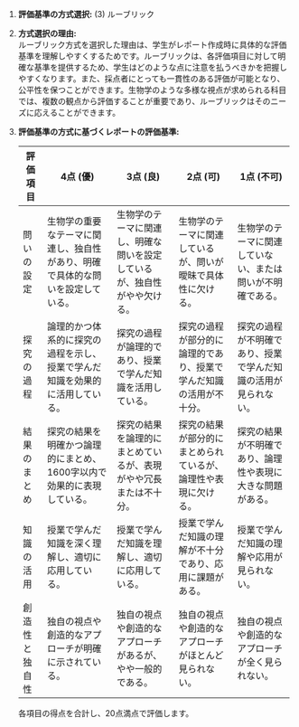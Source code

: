 1. **評価基準の方式選択:** (3) ルーブリック

2. **方式選択の理由:**  
   ルーブリック方式を選択した理由は、学生がレポート作成時に具体的な評価基準を理解しやすくするためです。ルーブリックは、各評価項目に対して明確な基準を提供するため、学生はどのような点に注意を払うべきかを把握しやすくなります。また、採点者にとっても一貫性のある評価が可能となり、公平性を保つことができます。生物学のような多様な視点が求められる科目では、複数の観点から評価することが重要であり、ルーブリックはそのニーズに応えることができます。

3. **評価基準の方式に基づくレポートの評価基準:**

   | 評価項目          | 4点 (優)                                                                 | 3点 (良)                                                               | 2点 (可)                                                               | 1点 (不可)                                                             |
   |-------------------|---------------------------------------------------------------------------|------------------------------------------------------------------------|------------------------------------------------------------------------|------------------------------------------------------------------------|
   | 問いの設定        | 生物学の重要なテーマに関連し、独自性があり、明確で具体的な問いを設定している。 | 生物学のテーマに関連し、明確な問いを設定しているが、独自性がやや欠ける。 | 生物学のテーマに関連しているが、問いが曖昧で具体性に欠ける。         | 生物学のテーマに関連していない、または問いが不明確である。           |
   | 探究の過程        | 論理的かつ体系的に探究の過程を示し、授業で学んだ知識を効果的に活用している。 | 探究の過程が論理的であり、授業で学んだ知識を活用している。           | 探究の過程が部分的に論理的であり、授業で学んだ知識の活用が不十分。   | 探究の過程が不明確であり、授業で学んだ知識の活用が見られない。     |
   | 結果のまとめ      | 探究の結果を明確かつ論理的にまとめ、1600字以内で効果的に表現している。     | 探究の結果を論理的にまとめているが、表現がやや冗長または不十分。     | 探究の結果が部分的にまとめられているが、論理性や表現に欠ける。       | 探究の結果が不明確であり、論理性や表現に大きな問題がある。         |
   | 知識の活用        | 授業で学んだ知識を深く理解し、適切に応用している。                         | 授業で学んだ知識を理解し、適切に応用している。                         | 授業で学んだ知識の理解が不十分であり、応用に課題がある。               | 授業で学んだ知識の理解や応用が見られない。                           |
   | 創造性と独自性    | 独自の視点や創造的なアプローチが明確に示されている。                     | 独自の視点や創造的なアプローチがあるが、やや一般的である。           | 独自の視点や創造的なアプローチがほとんど見られない。                 | 独自の視点や創造的なアプローチが全く見られない。                     |

   各項目の得点を合計し、20点満点で評価します。